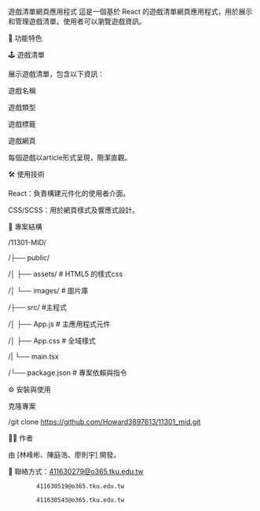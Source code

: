 遊戲清單網頁應用程式
這是一個基於 React 的遊戲清單網頁應用程式，用於展示和管理遊戲清單。使用者可以瀏覽遊戲資訊。

🚀 功能特色

🕹️ 遊戲清單

展示遊戲清單，包含以下資訊：

遊戲名稱

遊戲類型

遊戲標籤

遊戲網頁

每個遊戲以article形式呈現，簡潔直觀。

🛠️ 使用技術

React：負責構建元件化的使用者介面。

CSS/SCSS：用於網頁樣式及響應式設計。

📂 專案結構

/11301-MID/

/├── public/

/│   ├── assets/          # HTML5 的樣式css

/│   └── images/           # 圖片庫

/├── src/                  #主程式

/│   ├── App.js              # 主應用程式元件

/│   ├── App.css             # 全域樣式

/|   └── main.tsx

/└── package.json             # 專案依賴與指令

⚙️ 安裝與使用

克隆專案

/git clone https://github.com/Howard3897613/11301_mid.git

👨‍💻 作者

由 [林峰彬、陳庭浩、廖則宇] 開發。

📧 聯絡方式：411630279@o365.tku.edu.tw

            411630519@o365.tku.edu.tw

            411630543@o365.tku.edu.tw

